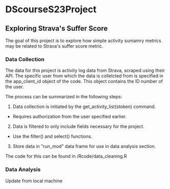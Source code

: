# DScourseS23Project
## Exploring Strava's Suffer Score
The goal of this project is to explore how simple activity sumamry metrics may be related to Strava's suffer score metric. 

### Data Collection
The data for this project is activity log data from Strava, scraped using their API. The specific user from which the data is collelcted from is specified in the app_client_id object of the code. This object contains the ID number of the user. 

The process can be summarized in the following steps:
1. Data collection is initiated by the get_activity_list(stoken) command.
 - Requires authorization from the user specified earlier. 
2. Data is filtered to only include fields necessary for the project.
 - Use the filter() and select() functions. 
3. Store data in "run_mod" data frame for use in data analysis section.

The code for this can be found in /Rcode/data_cleaning.R

### Data Analysis

Update from local machine
